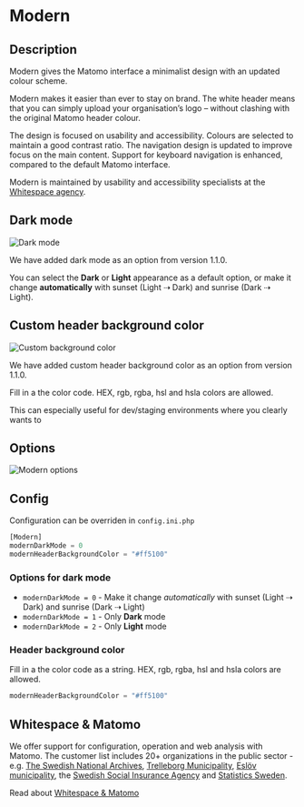 # Modern

## Description

Modern gives the Matomo interface a minimalist design with an updated colour scheme.

Modern makes it easier than ever to stay on brand. The white header means that you can simply upload your organisation’s logo – without clashing with the original Matomo header colour.

The design is focused on usability and accessibility. Colours are selected to maintain a good contrast ratio. The navigation design is updated to improve focus on the main content. Support for keyboard navigation is enhanced, compared to the default Matomo interface.

Modern is maintained by usability and accessibility specialists at the [Whitespace agency](https://whitespace.se).

## Dark mode

![Dark mode](https://github.com/whitespace-se/matomo-modern-theme/blob/master/screenshots/2_dark_mode.png?raw=true)

We have added dark mode as an option from version 1.1.0.

You can select the **Dark** or **Light** appearance as a default option, or make it change **automatically** with sunset (Light ⇢ Dark) and sunrise (Dark ⇢ Light).

## Custom header background color

![Custom background color](https://github.com/whitespace-se/matomo-modern-theme/blob/master/screenshots/3_custom_background_color.png?raw=true)

We have added custom header background color as an option from version 1.1.0.

Fill in a the color code. HEX, rgb, rgba, hsl and hsla colors are allowed.

This can especially useful for dev/staging environments where you clearly wants to 

## Options

![Modern options](https://github.com/whitespace-se/matomo-modern-theme/blob/master/screenshots/4_options.png?raw=true)

## Config

Configuration can be overriden in `config.ini.php`
```php
[Modern]
modernDarkMode = 0
modernHeaderBackgroundColor = "#ff5100"
```

### Options for dark mode
- `modernDarkMode = 0` - Make it change *automatically* with sunset (Light ⇢ Dark) and sunrise (Dark ⇢ Light)
- `modernDarkMode = 1` - Only **Dark** mode
- `modernDarkMode = 2` - Only **Light** mode

### Header background color

Fill in a the color code as a string. HEX, rgb, rgba, hsl and hsla colors are allowed.

```php
modernHeaderBackgroundColor = "#ff5100"
```
## Whitespace & Matomo

We offer support for configuration, operation and web analysis with Matomo. The customer list includes 20+ organizations in the public sector - e.g. [The Swedish National Archives](https://riksarkivet.se/), [Trelleborg Municipality](https://www.trelleborg.se/), [Eslöv municipality](https://eslov.se/), the [Swedish Social Insurance Agency](https://www.forsakringskassan.se/) and [Statistics Sweden](https://scb.se/).

Read about [Whitespace & Matomo](https://whitespace.se/matomo/)
